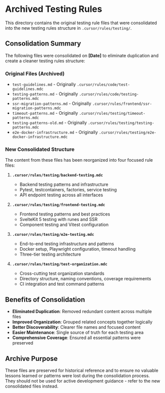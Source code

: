 # Archived Testing Rules

This directory contains the original testing rule files that were consolidated into the new testing rules structure in `.cursor/rules/testing/`.

## Consolidation Summary

The following files were consolidated on **[Date]** to eliminate duplication and create a cleaner testing rules structure:

### Original Files (Archived)

- `test-guidelines.md` - Originally `.cursor/rules/code/test-guidelines.mdc`
- `testing-patterns.md` - Originally `.cursor/rules/code/testing-patterns.mdc`  
- `ssr-migration-patterns.md` - Originally `.cursor/rules/frontend/ssr-migration-patterns.mdc`
- `timeout-patterns.md` - Originally `.cursor/rules/testing/timeout-patterns.mdc`
- `testing-patterns-old.md` - Originally `.cursor/rules/testing/testing-patterns.mdc`
- `e2e-docker-infrastructure.md` - Originally `.cursor/rules/testing/e2e-docker-infrastructure.mdc`

### New Consolidated Structure

The content from these files has been reorganized into four focused rule files:

1. **`.cursor/rules/testing/backend-testing.mdc`**
   - Backend testing patterns and infrastructure
   - Pytest, testcontainers, factories, service testing
   - API endpoint testing across all interfaces

2. **`.cursor/rules/testing/frontend-testing.mdc`**
   - Frontend testing patterns and best practices
   - SvelteKit 5 testing with runes and SSR
   - Component testing and Vitest configuration

3. **`.cursor/rules/testing/e2e-testing.mdc`**
   - End-to-end testing infrastructure and patterns
   - Docker setup, Playwright configuration, timeout handling
   - Three-tier testing architecture

4. **`.cursor/rules/testing/test-organization.mdc`**
   - Cross-cutting test organization standards
   - Directory structure, naming conventions, coverage requirements
   - CI integration and test command patterns

## Benefits of Consolidation

- **Eliminated Duplication**: Removed redundant content across multiple files
- **Improved Organization**: Grouped related concepts together logically
- **Better Discoverability**: Clearer file names and focused content
- **Easier Maintenance**: Single source of truth for each testing area
- **Comprehensive Coverage**: Ensured all essential patterns were preserved

## Archive Purpose

These files are preserved for historical reference and to ensure no valuable lessons learned or patterns were lost during the consolidation process. They should not be used for active development guidance - refer to the new consolidated files instead.
